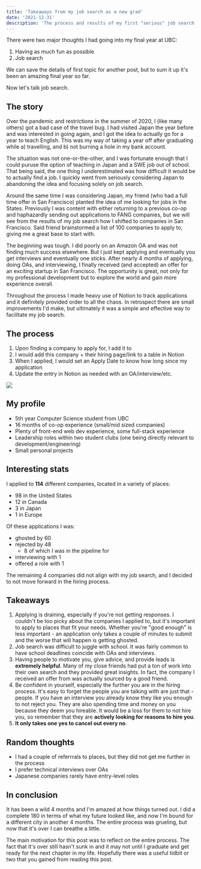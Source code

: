 ```yaml
---
title: 'Takeaways from my job search as a new grad'
date: '2021-12-31'
description: 'The process and results of my first "serious" job search'
---
```


There were two major thoughts I had going into my final year at UBC:
1. Having as much fun as possible
2. Job search

We can save the details of first topic for another post, but to sum it up it's been an amazing final year so far.

Now let's talk job search.

## The story
Over the pandemic and restrictions in the summer of 2020, I (like many others) got a bad case of the travel bug. I had visited Japan the year before and was interested in going again, and I got the idea to actually go for a year to teach English. This was my way of taking a year off after graduating while a) travelling, and b) not burning a hole in my bank account.

The situation was not one-or-the-other, and I was fortunate enough that I could puruse the option of teaching in Japan and a SWE job out of school. That being said, the one thing I underestimated was how difficult it would be to actually find a job. I quickly went from seriously considering Japan to abandoning the idea and focusing solely on job search.

Around the same time I was considering Japan, my friend (who had a full time offer in San Francisco) planted the idea of me looking for jobs in the States. Previously I was content with either returning to a previous co-op and haphazardly sending out applications to FANG companies, but we will see from the results of my job search how I shifted to companies in San Francisco. Said friend brainstormed a list of 100 companies to apply to, giving me a great base to start with.

The beginning was tough. I did poorly on an Amazon OA and was not finding much success elsewhere. But I just kept applying and eventually you get interviews and eventually one sticks. After nearly 4 months of applying, doing OAs, and interviewing, I finally received (and accepted) an offer for an exciting startup in San Francisco. The opportunity is great, not only for my professional development but to explore the world and gain more experience overall.

Throughout the process I made heavy use of Notion to track applications and it definitely provided order to all the chaos. In retrospect there are small improvements I'd make, but ultimately it was a simple and effective way to facilitate my job search.

## The process
1. Upon finding a company to apply for, I add it to 
2. I would add this company + their hiring page/link to a table in Notion
3. When I applied, I would set an Apply Date to know how long since my application
4. Update the entry in Notion as needed with an OA/interview/etc.

![](/posts/job-search-notion.png)

## My profile
- 5th year Computer Science student from UBC
- 16 months of co-op experience (small/mid sized companies)
- Plenty of front-end web dev experience, some full-stack experience
- Leadership roles within two student clubs (one being directly relevant to development/engineering)
- Small personal projects

## Interesting stats
I applied to **114** different companies, located in a variety of places:
- 98 in the United States
- 12 in Canada
- 3 in Japan
- 1 in Europe

Of these applications I was:
- ghosted by 60
- rejected by 48
  - 8 of which I was in the pipeline for
- interviewing with 1
- offered a role with 1

The remaining 4 companies did not align with my job search, and I decided to not move forward in the hiring process.

## Takeaways
1. Applying is draining, especially if you're not getting responses. I couldn't be too picky about the companies I applied to, but it's important to apply to places that fit your needs. Whether you're "good enough" is less important - an application only takes a couple of minutes to submit and the worse that will happen is getting ghosted.
2. Job search was difficult to juggle with school. It was fairly common to have school deadlines coincide with OAs and interviews.
3. Having people to motivate you, give advice, and provide leads is **extremely helpful**. Many of my close friends had put a ton of work into their own search and they provided great insights. In fact, the company I received an offer from was actually sourced by a good friend.
4. Be confident in yourself, especially the further you are in the hiring process. It's easy to forget the people you are talking with are just that - people. If you have an interview you already know they like you enough to not reject you. They are also spending time and money on you because they deem you hireable. It would be a loss for them to not hire you, so remember that they are **actively looking for reasons to hire you**.
5. **It only takes one yes to cancel out every no**.

## Random thoughts
- I had a couple of referrrals to places, but they did not get me further in the process
- I prefer technical interviews over OAs
- Japanese companies rarely have entry-level roles

## In conclusion
It has been a wild 4 months and I'm amazed at how things turned out. I did a complete 180 in terms of what my future looked like, and now I'm bound for a different city in another 4 months. The entire process was grueling, but now that it's over I can breathe a little.

The main motivation for this post was to reflect on the entire process. The fact that it's over still hasn't sunk in and it may not until I graduate and get ready for the next chapter in my life. Hopefully there was a useful tidbit or two that you gained from reading this post.
